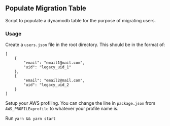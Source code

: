 ## Populate Migration Table

Script to populate a dynamodb table for the purpose of migrating users.

### Usage

Create a `users.json` file in the root directory. This should be in the format of:
```
[
    {
        "email": "email1@mail.com",
        "uid": "legacy_uid_1"
    },
    {
        "email": "email2@mail.com",
        "uid": "legacy_uid_2
    }
]
```

Setup your AWS profiling. You can change the line in `package.json` from `AWS_PROFILE=profile` to whatever your profile name is.

Run `yarn && yarn start`